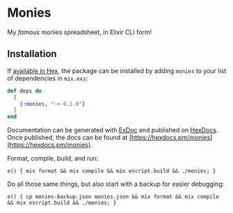 # Monies

My *famous* monies spreadsheet, in Elixir CLI form!

## Installation

If [available in Hex](https://hex.pm/docs/publish), the package can be installed
by adding `monies` to your list of dependencies in `mix.exs`:

```elixir
def deps do
  [
    {:monies, "~> 0.1.0"}
  ]
end
```

Documentation can be generated with [ExDoc](https://github.com/elixir-lang/ex_doc)
and published on [HexDocs](https://hexdocs.pm). Once published, the docs can
be found at [https://hexdocs.pm/monies](https://hexdocs.pm/monies).


Format, compile, build, and run:

```
e() { mix format && mix compile && mix escript.build && ./monies; }
```

Do all those same things, but also start with a backup for easier debugging:

```
e() { cp monies-backup.json monies.json && mix format && mix compile && mix escript.build && ./monies; }
```